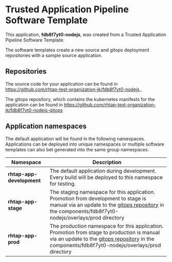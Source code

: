 # Trusted Application Pipeline Software Template

This application, **fdb8f7yt0-nodejs**, was created from a Trusted Application Pipeline Software Template.

The software templates create a new source and gitops deployment repositories with a sample source application. 

## Repositories

The source code for your application can be found in [https://github.com/rhtap-test-organization-jk/fdb8f7yt0-nodejs ](https://github.com/rhtap-test-organization-jk/fdb8f7yt0-nodejs ).
 
The gitops repository, which contains the kubernetes manifests for the application can be found in 
[https://github.com/rhtap-test-organization-jk/fdb8f7yt0-nodejs-gitops ](https://github.com/rhtap-test-organization-jk/fdb8f7yt0-nodejs-gitops ) 

## Application namespaces 

The default application will be found in the following namespaces. Applications can be deployed into unique namespaces or multiple software templates can also bet generated into the same group namespaces.  

|  Namespace   |  Description   |  
| -------- | -------- |   
| **rhtap-app-development** | The default application during development. Every build will be deployed to this namespace for testing. | 
| **rhtap-app-stage** | The staging namespace for this application. Promotion from development to stage is manual via an update to the [gitops repository](https://github.com/rhtap-test-organization-jk/fdb8f7yt0-nodejs-gitops ) in the components/fdb8f7yt0-nodejs/overlays/prod directory |  
| **rhtap-app-prod** | The production namespace for this application. Promotion from stage to production is manual via an update to the [gitops repository](https://github.com/rhtap-test-organization-jk/fdb8f7yt0-nodejs-gitops ) in the components/fdb8f7yt0-nodejs/overlays/prod directory | 